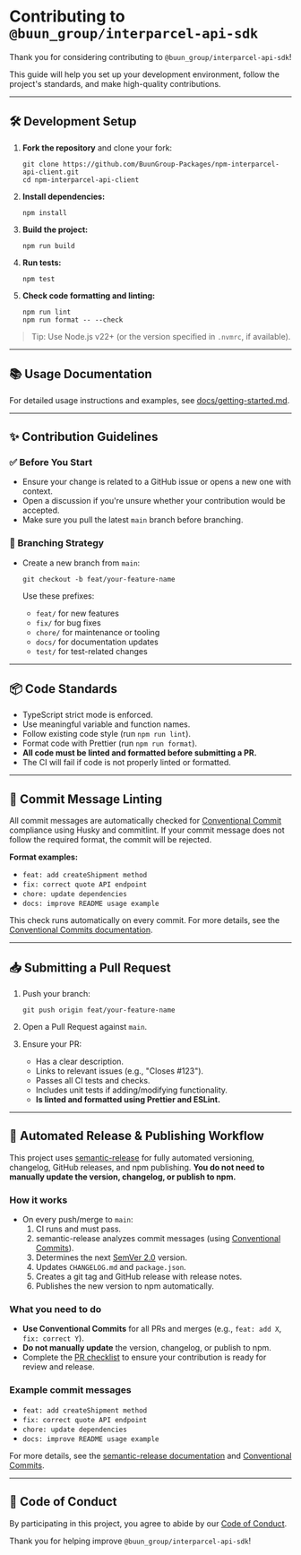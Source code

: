 # Contributing to `@buun_group/interparcel-api-sdk`

Thank you for considering contributing to `@buun_group/interparcel-api-sdk`! 

This guide will help you set up your development environment, follow the project's standards, and make high-quality contributions.

---

## 🛠 Development Setup

1. **Fork the repository** and clone your fork:

   ```
   git clone https://github.com/BuunGroup-Packages/npm-interparcel-api-client.git
   cd npm-interparcel-api-client
   ```

2. **Install dependencies:**

   ```
   npm install
   ```

3. **Build the project:**

   ```
   npm run build
   ```

4. **Run tests:**

   ```
   npm test
   ```

5. **Check code formatting and linting:**

   ```
   npm run lint
   npm run format -- --check
   ```

> Tip: Use Node.js v22+ (or the version specified in `.nvmrc`, if available).

---

## 📚 Usage Documentation

For detailed usage instructions and examples, see [docs/getting-started.md](./docs/getting-started.md).

---

## ✨ Contribution Guidelines

### ✅ Before You Start

- Ensure your change is related to a GitHub issue or opens a new one with context.
- Open a discussion if you're unsure whether your contribution would be accepted.
- Make sure you pull the latest `main` branch before branching.

### 🌿 Branching Strategy

- Create a new branch from `main`:

  ```
  git checkout -b feat/your-feature-name
  ```

  Use these prefixes:
  - `feat/` for new features
  - `fix/` for bug fixes
  - `chore/` for maintenance or tooling
  - `docs/` for documentation updates
  - `test/` for test-related changes

---

## 📦 Code Standards

- TypeScript strict mode is enforced.
- Use meaningful variable and function names.
- Follow existing code style (run `npm run lint`).
- Format code with Prettier (run `npm run format`).
- **All code must be linted and formatted before submitting a PR.**
- The CI will fail if code is not properly linted or formatted.

---

## 📝 Commit Message Linting

All commit messages are automatically checked for [Conventional Commit](https://www.conventionalcommits.org/) compliance using Husky and commitlint. If your commit message does not follow the required format, the commit will be rejected.

**Format examples:**
- `feat: add createShipment method`
- `fix: correct quote API endpoint`
- `chore: update dependencies`
- `docs: improve README usage example`

This check runs automatically on every commit. For more details, see the [Conventional Commits documentation](https://www.conventionalcommits.org/).

---

## 📥 Submitting a Pull Request

1. Push your branch:

   ```
   git push origin feat/your-feature-name
   ```

2. Open a Pull Request against `main`.

3. Ensure your PR:

   - Has a clear description.
   - Links to relevant issues (e.g., "Closes #123").
   - Passes all CI tests and checks.
   - Includes unit tests if adding/modifying functionality.
   - **Is linted and formatted using Prettier and ESLint.**

---

## 🚀 Automated Release & Publishing Workflow

This project uses [semantic-release](https://semantic-release.gitbook.io/semantic-release/) for fully automated versioning, changelog, GitHub releases, and npm publishing. **You do not need to manually update the version, changelog, or publish to npm.**

### How it works
- On every push/merge to `main`:
  1. CI runs and must pass.
  2. semantic-release analyzes commit messages (using [Conventional Commits](https://www.conventionalcommits.org/)).
  3. Determines the next [SemVer 2.0](https://semver.org/) version.
  4. Updates `CHANGELOG.md` and `package.json`.
  5. Creates a git tag and GitHub release with release notes.
  6. Publishes the new version to npm automatically.

### What you need to do
- **Use Conventional Commits** for all PRs and merges (e.g., `feat: add X`, `fix: correct Y`).
- **Do not manually update** the version, changelog, or publish to npm.
- Complete the [PR checklist](./.github/workflows/PULL_REQUEST_TEMPLATE.md) to ensure your contribution is ready for review and release.

### Example commit messages
- `feat: add createShipment method` 
- `fix: correct quote API endpoint`
- `chore: update dependencies`
- `docs: improve README usage example`

For more details, see the [semantic-release documentation](https://semantic-release.gitbook.io/semantic-release/) and [Conventional Commits](https://www.conventionalcommits.org/).

---

## 🤝 Code of Conduct

By participating in this project, you agree to abide by our [Code of Conduct](https://opensource.guide/code-of-conduct/).

Thank you for helping improve `@buun_group/interparcel-api-sdk`!